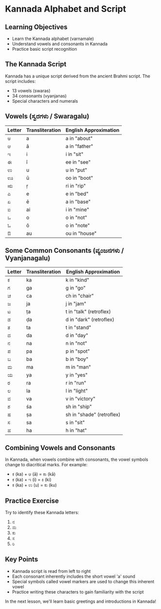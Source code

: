 # Kannada Alphabet and Script

## Learning Objectives
- Learn the Kannada alphabet (varnamale)
- Understand vowels and consonants in Kannada
- Practice basic script recognition

## The Kannada Script
Kannada has a unique script derived from the ancient Brahmi script. The script includes:
- 13 vowels (swaras)
- 34 consonants (vyanjanas)
- Special characters and numerals

## Vowels (ಸ್ವರಗಳು / Swaragalu)
| Letter | Transliteration | English Approximation |
|--------|----------------|------------------------|
| ಅ | a | a in "about" |
| ಆ | ā | a in "father" |
| ಇ | i | i in "sit" |
| ಈ | ī | ee in "see" |
| ಉ | u | u in "put" |
| ಊ | ū | oo in "boot" |
| ಋ | ṛ | ri in "rip" |
| ಎ | e | e in "bed" |
| ಏ | ē | a in "base" |
| ಐ | ai | i in "mine" |
| ಒ | o | o in "not" |
| ಓ | ō | o in "note" |
| ಔ | au | ou in "house" |

## Some Common Consonants (ವ್ಯಂಜನಗಳು / Vyanjanagalu)
| Letter | Transliteration | English Approximation |
|--------|----------------|------------------------|
| ಕ | ka | k in "kind" |
| ಗ | ga | g in "go" |
| ಚ | ca | ch in "chair" |
| ಜ | ja | j in "jam" |
| ಟ | ṭa | t in "talk" (retroflex) |
| ಡ | ḍa | d in "dark" (retroflex) |
| ತ | ta | t in "stand" |
| ದ | da | d in "day" |
| ನ | na | n in "not" |
| ಪ | pa | p in "spot" |
| ಬ | ba | b in "boy" |
| ಮ | ma | m in "man" |
| ಯ | ya | y in "yes" |
| ರ | ra | r in "run" |
| ಲ | la | l in "light" |
| ವ | va | v in "victory" |
| ಶ | śa | sh in "ship" |
| ಷ | ṣa | sh in "shade" (retroflex) |
| ಸ | sa | s in "sit" |
| ಹ | ha | h in "hat" |

## Combining Vowels and Consonants
In Kannada, when vowels combine with consonants, the vowel symbols change to diacritical marks. For example:

- ಕ (ka) + ಆ (ā) = ಕಾ (kā)
- ಕ (ka) + ಇ (i) = ಕಿ (ki)
- ಕ (ka) + ಉ (u) = ಕು (ku)

## Practice Exercise
Try to identify these Kannada letters:
1. ನ
2. ಮ
3. ಕು
4. ಸ
5. ರಿ

## Key Points
- Kannada script is read from left to right
- Each consonant inherently includes the short vowel 'a' sound
- Special symbols called vowel markers are used to change this inherent vowel
- Practice writing these characters to gain familiarity with the script

In the next lesson, we'll learn basic greetings and introductions in Kannada!